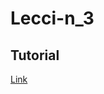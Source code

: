 # Lecci-n_3
## Tutorial
[Link](https://www.loom.com/share/a57806e9870b40fdbe58c3688803ba90?sid=d7f7b266-5cb2-4305-9abe-a30d7fcd7b9e)
